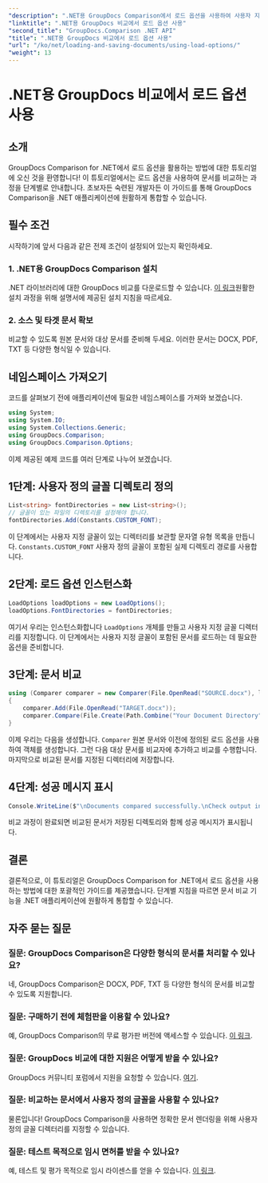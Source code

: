 ```yaml
---
"description": ".NET용 GroupDocs Comparison에서 로드 옵션을 사용하여 사용자 지정 글꼴이 적용된 문서를 원활하게 비교하는 방법을 알아보세요."
"linktitle": ".NET용 GroupDocs 비교에서 로드 옵션 사용"
"second_title": "GroupDocs.Comparison .NET API"
"title": ".NET용 GroupDocs 비교에서 로드 옵션 사용"
"url": "/ko/net/loading-and-saving-documents/using-load-options/"
"weight": 13
---
```


# .NET용 GroupDocs 비교에서 로드 옵션 사용

## 소개
GroupDocs Comparison for .NET에서 로드 옵션을 활용하는 방법에 대한 튜토리얼에 오신 것을 환영합니다! 이 튜토리얼에서는 로드 옵션을 사용하여 문서를 비교하는 과정을 단계별로 안내합니다. 초보자든 숙련된 개발자든 이 가이드를 통해 GroupDocs Comparison을 .NET 애플리케이션에 원활하게 통합할 수 있습니다.
## 필수 조건
시작하기에 앞서 다음과 같은 전제 조건이 설정되어 있는지 확인하세요.
### 1. .NET용 GroupDocs Comparison 설치
.NET 라이브러리에 대한 GroupDocs 비교를 다운로드할 수 있습니다. [이 링크](https://releases.groupdocs.com/comparison/net/)원활한 설치 과정을 위해 설명서에 제공된 설치 지침을 따르세요.
### 2. 소스 및 타겟 문서 확보
비교할 수 있도록 원본 문서와 대상 문서를 준비해 두세요. 이러한 문서는 DOCX, PDF, TXT 등 다양한 형식일 수 있습니다.
## 네임스페이스 가져오기
코드를 살펴보기 전에 애플리케이션에 필요한 네임스페이스를 가져와 보겠습니다.
```csharp
using System;
using System.IO;
using System.Collections.Generic;
using GroupDocs.Comparison;
using GroupDocs.Comparison.Options;
```
이제 제공된 예제 코드를 여러 단계로 나누어 보겠습니다.
## 1단계: 사용자 정의 글꼴 디렉토리 정의
```csharp
List<string> fontDirectories = new List<string>();
// 글꼴이 있는 파일의 디렉토리를 설정해야 합니다.
fontDirectories.Add(Constants.CUSTOM_FONT);
```
이 단계에서는 사용자 지정 글꼴이 있는 디렉터리를 보관할 문자열 유형 목록을 만듭니다. `Constants.CUSTOM_FONT` 사용자 정의 글꼴이 포함된 실제 디렉토리 경로를 사용합니다.
## 2단계: 로드 옵션 인스턴스화
```csharp
LoadOptions loadOptions = new LoadOptions();
loadOptions.FontDirectories = fontDirectories;
```
여기서 우리는 인스턴스화합니다 `LoadOptions` 개체를 만들고 사용자 지정 글꼴 디렉터리를 지정합니다. 이 단계에서는 사용자 지정 글꼴이 포함된 문서를 로드하는 데 필요한 옵션을 준비합니다.
## 3단계: 문서 비교
```csharp
using (Comparer comparer = new Comparer(File.OpenRead("SOURCE.docx"), loadOptions))
{
    comparer.Add(File.OpenRead("TARGET.docx"));
    comparer.Compare(File.Create(Path.Combine("Your Document Directory", "RESULT.docx")));
}
```
이제 우리는 다음을 생성합니다. `Comparer` 원본 문서와 이전에 정의된 로드 옵션을 사용하여 객체를 생성합니다. 그런 다음 대상 문서를 비교자에 추가하고 비교를 수행합니다. 마지막으로 비교된 문서를 지정된 디렉터리에 저장합니다.
## 4단계: 성공 메시지 표시
```csharp
Console.WriteLine($"\nDocuments compared successfully.\nCheck output in {Directory.GetCurrentDirectory()}.");
```
비교 과정이 완료되면 비교된 문서가 저장된 디렉토리와 함께 성공 메시지가 표시됩니다.
## 결론
결론적으로, 이 튜토리얼은 GroupDocs Comparison for .NET에서 로드 옵션을 사용하는 방법에 대한 포괄적인 가이드를 제공했습니다. 단계별 지침을 따르면 문서 비교 기능을 .NET 애플리케이션에 원활하게 통합할 수 있습니다.
## 자주 묻는 질문
### 질문: GroupDocs Comparison은 다양한 형식의 문서를 처리할 수 있나요?
네, GroupDocs Comparison은 DOCX, PDF, TXT 등 다양한 형식의 문서를 비교할 수 있도록 지원합니다.
### 질문: 구매하기 전에 체험판을 이용할 수 있나요?
예, GroupDocs Comparison의 무료 평가판 버전에 액세스할 수 있습니다. [이 링크](https://releases.groupdocs.com/).
### 질문: GroupDocs 비교에 대한 지원은 어떻게 받을 수 있나요?
GroupDocs 커뮤니티 포럼에서 지원을 요청할 수 있습니다. [여기](https://forum.groupdocs.com/c/comparison/12).
### 질문: 비교하는 문서에서 사용자 정의 글꼴을 사용할 수 있나요?
물론입니다! GroupDocs Comparison을 사용하면 정확한 문서 렌더링을 위해 사용자 정의 글꼴 디렉터리를 지정할 수 있습니다.
### 질문: 테스트 목적으로 임시 면허를 받을 수 있나요?
예, 테스트 및 평가 목적으로 임시 라이센스를 얻을 수 있습니다. [이 링크](https://purchase.groupdocs.com/temporary-license/).